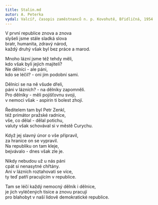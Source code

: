 ```yaml
---
title: Stalin.md
autor: A. Peterka
vydal: Valcíř, časopis zaměstnanců n. p. Kovohutě, Břidličná, 1954
---
```


V první republice znova a znova   
slyšeli jsme stále sladká slova   
bratr, humanita, zdravý národ,   
každý druhý však byl bez práce a marod.

Mnoho lázní jsme též tehdy měli,   
kdo však byli jejich majiteli?   
Ne dělníci - ale páni,  
kdo se léčil? - oni jim podobní sami.

Dělníci se na ně všude dřeli,  
páni v lázních? - na dělníky zapomněli.    
Pro dělníky - měli pojišťovnu svoji,   
v nemoci však - aspirin ti bolest zhojí.

Ředitelem tam byl Petr Zenkl,   
též primátor pražské radnice,  
vše, co dělal - dělal potichu,  
valuty však schovával si v městě Curychu.

Když jej slavný únor o vše připravil,  
za hranice on se vypravil.   
Na republiku on tam kleje,  
bejvávalo - dnes však zle je.

Nikdy nebudou už u nás páni    
cpát si nenasytné chřtány.   
Ani v lázních roztahovati se více,   
ty teď patří pracujícím v republice.

Tam se léčí každý nemocný dělník i dělnice,   
je jich vyléčených tisíce a znovu pracují   
pro blahobyt v naší lidově demokratické republice.
